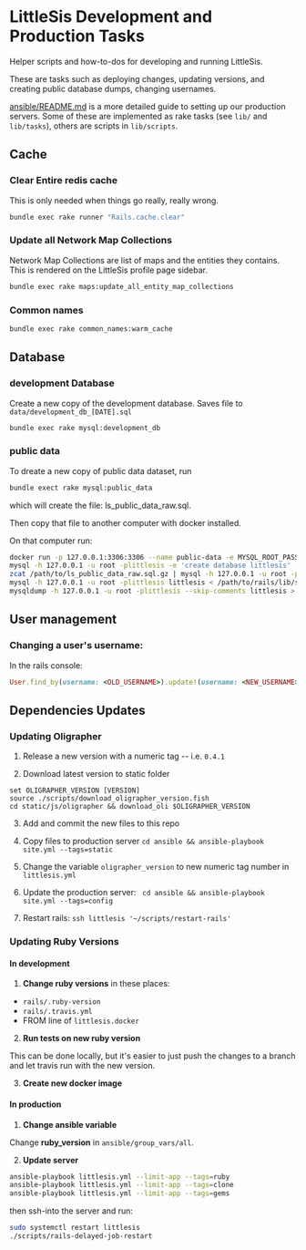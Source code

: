 # LittleSis Development and Production Tasks

Helper scripts and how-to-dos for developing and running LittleSis.

These are tasks such as deploying changes, updating versions, and creating public database dumps, changing usernames.

[ansible/README.md](https://github.com/public-accountability/littlesis-main/blob/master/ansible/README.md) is a more detailed guide to setting up our production servers. Some of these are implemented as rake tasks (see `lib/` and `lib/tasks`), others are scripts in `lib/scripts`.

## Cache

### Clear Entire redis cache

This is only needed when things go really, really wrong.

``` sh
bundle exec rake runner "Rails.cache.clear"

```

### Update all Network Map Collections


Network Map Collections  are list of maps and the entities they contains. This is rendered on the LittleSis profile page sidebar.

``` sh
bundle exec rake maps:update_all_entity_map_collections
```

### Common names

``` sh
bundle exec rake common_names:warm_cache
```

## Database

### development Database 

Create a new copy of the development database. Saves file to `data/development_db_[DATE].sql`

``` sh
bundle exec rake mysql:development_db
```


### public data

To dreate a new copy of public data dataset, run


``` sh
bundle exect rake mysql:public_data
```

which will create the file: ls_public_data_raw.sql. 


Then copy that file to another computer with docker installed.

On that computer run:

``` sh
docker run -p 127.0.0.1:3306:3306 --name public-data -e MYSQL_ROOT_PASSWORD=littlesis -d mariadb:10.2
mysql -h 127.0.0.1 -u root -plittlesis -e 'create database littlesis'
zcat /path/to/ls_public_data_raw.sql.gz | mysql -h 127.0.0.1 -u root -plittlesis littlesis
mysql -h 127.0.0.1 -u root -plittlesis littlesis < /path/to/rails/lib/sql/clean_public_data.sql
mysqldump -h 127.0.0.1 -u root -plittlesis --skip-comments littlesis > public_data_`date +'%F'`.sql

```


## User management

### Changing a user's username:

In the rails console:

``` ruby
User.find_by(username: <OLD_USERNAME>).update!(username: <NEW_USERNAME>)
```

## Dependencies Updates 

### Updating Oligrapher

1) Release a new version with a numeric tag -- i.e. `0.4.1`

2) Download latest version to static folder

``` fish
set OLIGRAPHER_VERSION [VERSION]
source ./scripts/download_oligrapher_version.fish
cd static/js/oligrapher && download_oli $OLIGRAPHER_VERSION
```

3) Add and commit the new files to this repo

4) Copy files to production server ` cd ansible && ansible-playbook site.yml --tags=static `

5) Change the variable `oligrapher_version` to new numeric tag number in `littlesis.yml`

6) Update the production server:  ` cd ansible && ansible-playbook site.yml --tags=config`

7) Restart rails: ` ssh littlesis '~/scripts/restart-rails' `

### Updating Ruby Versions

#### In development

1) **Change ruby versions** in these places:

- `rails/.ruby-version`
- `rails/.travis.yml`
- FROM line of `littlesis.docker`

2) **Run tests on new ruby version** 

This can be done locally, but it's easier to just push the changes to a branch and let travis run with the new version.

3) **Create new docker image**

#### In production

1) **Change ansible variable**

Change **ruby_version** in `ansible/group_vars/all`.

2) **Update server**

``` sh
ansible-playbook littlesis.yml --limit-app --tags=ruby
ansible-playbook littlesis.yml --limit-app --tags=clone
ansible-playbook littlesis.yml --limit-app --tags=gems
```

then ssh-into the server and run:

``` sh
sudo systemctl restart littlesis
./scripts/rails-delayed-job-restart
```
